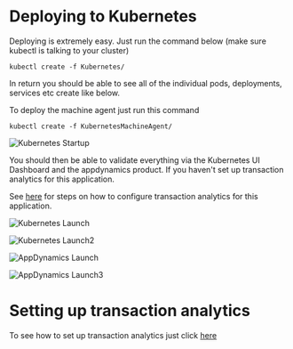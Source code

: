# Deploying to Kubernetes

Deploying is extremely easy. Just run the command below (make sure kubectl is talking to your cluster)

```
kubectl create -f Kubernetes/
```

In return you should be able to see all of the individual pods, deployments, services etc create like below.

To deploy the machine agent just run this command

```
kubectl create -f KubernetesMachineAgent/
```

![Kubernetes Startup](./assets/images/4.png)

You should then be able to validate everything via the Kubernetes UI Dashboard and the appdynamics product. If you haven't set up transaction analytics for this application.


See [here](https://github.com/Appdynamics/AD-Capital-Docker/blob/master/ADCapital-Walkthrough/5.md) for steps on how to configure transaction analytics for this application.

![Kubernetes Launch](./assets/images/5.png)

![Kubernetes Launch2](./assets/images/6.png)

![AppDynamics Launch](./assets/images/7.png)

![AppDynamics Launch3](./assets/images/9.png)

# Setting up transaction analytics

To see how to set up transaction analytics just click  [here](https://github.com/linuxnomad/AD-Capital-Kube/blob/master/KubernetesWalkthrough/4.md)
